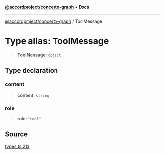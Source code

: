 [**@accordproject/concerto-graph**](../README.md) • **Docs**

***

[@accordproject/concerto-graph](../README.md) / ToolMessage

# Type alias: ToolMessage

> **ToolMessage**: `object`

## Type declaration

### content

> **content**: `string`

### role

> **role**: `"tool"`

## Source

[types.ts:219](https://github.com/accordproject/lab-concerto-graph/blob/b34f37b25907f3157285eb8fb2d96d925936f651/src/types.ts#L219)
